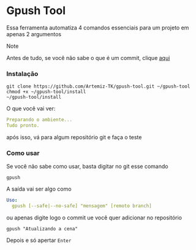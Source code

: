 # Gpush Tool

Essa ferramenta automatiza 4 comandos essenciais para um projeto em apenas 2 argumentos

> [!NOTE]
> Antes de tudo, se você não sabe o que é um commit, clique [aqui](./commit/)

### Instalação
```nginx
git clone https://github.com/Artemiz-TK/gpush-tool.git ~/gpush-tool
chmod +x ~/gpush-tool/install
~/gpush-tool/install
```

O que você vai ver:
```yaml
Preparando o ambiente...
Tudo pronto.
```

após isso, vá para algum repositório git e faça o teste

### Como usar

Se você não sabe como usar, basta digitar no git esse comando

```nginx
gpush
```

A saída vai ser algo como
```yaml
Uso:
  gpush [--safe|--no-safe] "mensagem" [remoto branch]
```

ou apenas digite logo o commit ue você quer adicionar no repositório

```nginx
gpush "Atualizando a cena"
```

Depois e só apertar `Enter`
